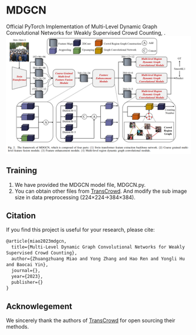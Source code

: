 # MDGCN
Official PyTorch Implementation of Multi-Level Dynamic Graph Convolutional Networks for Weakly Supervised Crowd Counting, .
![image](MDGCN.png)

## Training
1. We have provided the MDGCN model file, MDGCN.py.
2. You can obtain other files from [TransCrowd](https://github.com/dk-liang/TransCrowd). And modify the sub image size in data preprocessing (224×224→384×384).

## Citation
If you find this project is useful for your research, please cite:
```
@article{miao2023mdgcn,
  title={Multi-Level Dynamic Graph Convolutional Networks for Weakly Supervised Crowd Counting},
  author={Zhuangzhuang Miao and Yong Zhang and Hao Ren and Yongli Hu and Baocai Yin},
  journal={},
  year={2023},
  publisher={}
}
```

## Acknowlegement
We sincerely thank the authors of [TransCrowd](https://github.com/dk-liang/TransCrowd) for open sourcing their methods.

